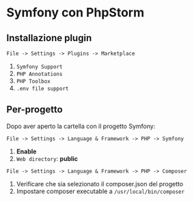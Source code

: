 # Symfony con PhpStorm

## Installazione plugin

`File -> Settings -> Plugins -> Marketplace`

1. `Symfony Support`
1. `PHP Annotations`
1. `PHP Toolbox`
1. `.env file support`

## Per-progetto

Dopo aver aperto la cartella con il progetto Symfony:

`File -> Settings -> Language & Framework -> PHP -> Symfony`

1. **Enable**
1. `Web directory`: **public**


`File -> Settings -> Language & Framework -> PHP -> Composer`

1. Verificare che sia selezionato il composer.json del progetto
1. Impostare composer executable a `/usr/local/bin/composer`
